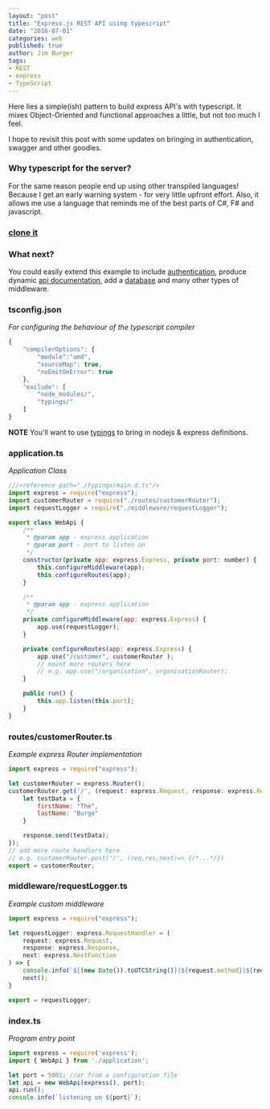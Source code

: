 ```yaml
---
layout: "post"
title: "Express.js REST API using typescript"
date: "2016-07-01"
categories: web
published: true
author: Jim Burger
tags:
- REST
- express
- TypeScript
---
```


Here lies a simple(ish) pattern to build express API's with typescript. It mixes Object-Oriented and functional approaches a little, but not too much I feel.

I hope to revisit this post with some updates on bringing in authentication, swagger and other goodies.

### Why typescript for the server?
For the same reason people end up using other transpiled languages! Because I get an early warning system - for very little upfront effort. Also, it allows me use a language that reminds me of the best parts of C#, F# and javascript.

### [clone it](https://github.com/jburger/examples/typescript_express)

### What next?

You could easily extend this example to include [authentication](http://passportjs.org/docs), produce dynamic [api documentation](https://www.npmjs.com/package/swagger-ui), add a [database](https://www.npmjs.com/package/documentdb) and many other types of middleware.

### tsconfig.json
_For configuring the behaviour of the typescript compiler_
```javascript
{
    "compilerOptions": {
        "module":"umd",
        "sourceMap": true,
        "noEmitOnError": true
    },
    "exclude": [
        "node_modules/",
        "typings/"
    ]
}
```
**NOTE** You'll want to use [typings](https://npmjs.org/typings) to bring in nodejs & express definitions.

### application.ts
_Application Class_
```javascript
///<reference path="./typings/main.d.ts"/>
import express = require("express");
import customerRouter = require("./routes/customerRouter");
import requestLogger = require("./middleware/requestLogger");

export class WebApi {
    /**
     * @param app - express application
     * @param port - port to listen on
     */
    constructor(private app: express.Express, private port: number) {
        this.configureMiddleware(app);
        this.configureRoutes(app);
    }

    /**
     * @param app - express application
     */
    private configureMiddleware(app: express.Express) {
        app.use(requestLogger);
    }

    private configureRoutes(app: express.Express) {
        app.use("/customer", customerRouter );
        // mount more routers here
        // e.g. app.use("/organisation", organisationRouter);
    }

    public run() {
        this.app.listen(this.port);  
    }
}
```

### routes/customerRouter.ts
_Example express Router implementation_
```javascript
import express = require("express");

let customerRouter = express.Router();
customerRouter.get('/', (request: express.Request, response: express.Response) => {
    let testData = {
        firstName: "The",
        lastName: "Burge"
    }

    response.send(testData);
});
// add more route handlers here
// e.g. customerRouter.post('/', (req,res,next)=> {/*...*/})
export = customerRouter;
```
### middleware/requestLogger.ts
_Example custom middleware_
```javascript
import express = require("express");

let requestLogger: express.RequestHandler = (
    request: express.Request,
    response: express.Response,
    next: express.NextFunction
) => {
    console.info(`${(new Date()).toUTCString()}|${request.method}|${request.url}|${request.ip}`);
    next();
}

export = requestLogger;
```
### index.ts
_Program entry point_
```javascript
import express = require('express');
import { WebApi } from './application';

let port = 5001; //or from a configuration file
let api = new WebApi(express(), port);
api.run();
console.info(`listening on ${port}`);
```
